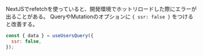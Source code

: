 NextJSでrefetchを使っていると、開発環境でホットリロードした際にエラーが出ることがある。
QueryやMutationのオプションに `{ ssr: false }` をつけると改善する。

```js
const { data } = useUsersQuery({
  ssr: false,
});
```
